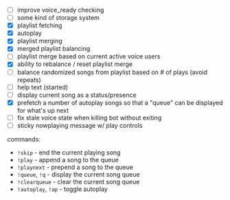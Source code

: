  - [ ] improve voice_ready checking
 - [ ] some kind of storage system
 - [x] playlist fetching
 - [x] autoplay
 - [x] playlist merging
 - [x] merged playlist balancing
 - [ ] playlist merge based on current active voice users
 - [x] ability to rebalance / reset playlist merge
 - [ ] balance randomized songs from playlist based on # of plays (avoid repeats)
 - [ ] help text (started)
 - [ ] display current song as a status/presence
 - [x] prefetch a number of autoplay songs so that a "queue" can be displayed for what's up next
 - [ ] fix stale voice state when killing bot without exiting
 - [ ] sticky nowplaying message w/ play controls

commands:
 - `!skip` - end the current playing song
 - `!play` - append a song to the queue
 - `!playnext` - prepend a song to the queue
 - `!queue`, `!q` - display the current song queue
 - `!clearqueue` - clear the current song queue
 - `!autoplay`, `!ap` - toggle autoplay
